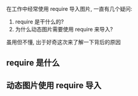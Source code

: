 在工作中经常使用 require 导入图片, 一直有几个疑问:  

1. require 是干什么的?  
2. 为什么动态图片需要使用 require 来导入?  

虽用但不懂, 出于好奇这次来了解一下背后的原因  

## require 是什么  



## 动态图片使用 require 导入  

